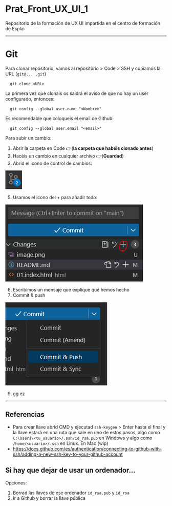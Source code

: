 # Prat_Front_UX_UI_1
Repositorio de la formación de UX UI impartida en el centro de formación de Esplai

---

# Git

Para clonar repositorio, vamos al repositorio > Code > SSH y copiamos la URL (`git@... .git`)
```
  git clone <URL>
```

La primera vez que clonais os saldrá el aviso de que no hay un user configurado, entonces:

```
  git config --global user.name "<Nombre>"
```

Es recomendable que coloqueis el email de Github:
```
  git config --global user.email "<email>"
```
Para subir un cambio:
1. Abrir la carpeta en Code 👉(**la carpeta que habéis clonado antes**)
2. Hacéis un cambio en cualquier archivo 👉(**Guardad**)
3. Abrid el icono de control de cambios:

![alt text](image.png)

5. Usamos el icono del + para añadir todo:

![alt text](image-1.png)

6. Escribimos un mensaje que explique qué hemos hecho
7. Commit & push

![alt text](image-2.png)

9. gg ez

---

## Referencias

- Para crear llave abrid CMD y ejecutad `ssh-keygen` > Enter hasta el final y la llave estará en una ruta que sale en uno de estos pasos, algo como `C:\Users\<tu_usuario>/.ssh/id_rsa.pub` en Windows y algo como `/home/<usuario>/.ssh` en Linux. En Mac (wip)
- https://docs.github.com/es/authentication/connecting-to-github-with-ssh/adding-a-new-ssh-key-to-your-github-account

## Si hay que dejar de usar un ordenador...

Opciones:
1. Borrad las llaves de ese ordenador `id_rsa.pub` y `id_rsa`
2. Ir a Github y borrar la llave pública
